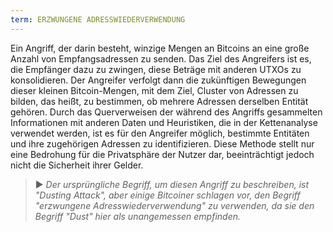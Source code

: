 ```yaml
---
term: ERZWUNGENE ADRESSWIEDERVERWENDUNG
---
```


Ein Angriff, der darin besteht, winzige Mengen an Bitcoins an eine große Anzahl von Empfangsadressen zu senden. Das Ziel des Angreifers ist es, die Empfänger dazu zu zwingen, diese Beträge mit anderen UTXOs zu konsolidieren. Der Angreifer verfolgt dann die zukünftigen Bewegungen dieser kleinen Bitcoin-Mengen, mit dem Ziel, Cluster von Adressen zu bilden, das heißt, zu bestimmen, ob mehrere Adressen derselben Entität gehören. Durch das Querverweisen der während des Angriffs gesammelten Informationen mit anderen Daten und Heuristiken, die in der Kettenanalyse verwendet werden, ist es für den Angreifer möglich, bestimmte Entitäten und ihre zugehörigen Adressen zu identifizieren. Diese Methode stellt nur eine Bedrohung für die Privatsphäre der Nutzer dar, beeinträchtigt jedoch nicht die Sicherheit ihrer Gelder.

> ► *Der ursprüngliche Begriff, um diesen Angriff zu beschreiben, ist "Dusting Attack", aber einige Bitcoiner schlagen vor, den Begriff "erzwungene Adresswiederverwendung" zu verwenden, da sie den Begriff "Dust" hier als unangemessen empfinden.*
